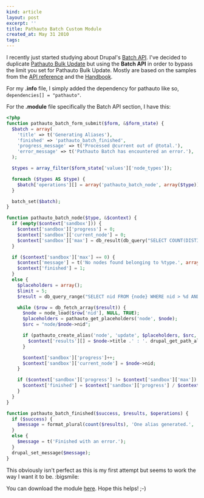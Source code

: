 ```yaml
---
kind: article
layout: post
excerpt: ''
title: Pathauto Batch Custom Module
created_at: May 31 2010
tags: 
---
```

I recently just started studying about Drupal's [Batch API](http://api.drupal.org/api/group/batch/6). I've decided to duplicate [Pathauto Bulk Update](http://drupal.org/project/pathauto) but using the __Batch API__ in order to bypass the limit you set for Pathauto Bulk Update. Mostly are based on the samples from the [API reference](http://api.drupal.org/api/group/batch/6) and the [Handbook](http://drupal.org/node/180528).

For my __.info__ file, I simply added the dependency for pathauto like so, <code>dependencies[] = "pathauto"</code>.

For the __.module__ file specifically the Batch API section, I have this:

~~~ php
<?php
function pathauto_batch_form_submit($form, &$form_state) {
  $batch = array(
    'title' => t('Generating Aliases'),
    'finished' => 'pathauto_batch_finished',
    'progress_message' => t('Processed @current out of @total.'),
    'error_message' => t('Pathauto Batch has encountered an error.'),
  );

  $types = array_filter($form_state['values']['node_types']);

  foreach ($types AS $type) {
    $batch['operations'][] = array('pathauto_batch_node', array($type));
  }

  batch_set($batch);
}

function pathauto_batch_node($type, &$context) {
  if (empty($context['sandbox'])) {
    $context['sandbox']['progress'] = 0;
    $context['sandbox']['current_node'] = 0;
    $context['sandbox']['max'] = db_result(db_query("SELECT COUNT(DISTINCT nid) FROM {node} WHERE type = '%s'", $type));
  }

  if ($context['sandbox']['max'] == 0) {
    $context['message'] = t('No nodes found belonging to %type.', array('%type' => $type));
    $context['finished'] = 1;
  }
  else {
    $placeholders = array();
    $limit = 5;
    $result = db_query_range("SELECT nid FROM {node} WHERE nid > %d AND type = '%s' ORDER BY nid ASC", $context['sandbox']['current_node'], $type, 0, $limit);

    while ($row = db_fetch_array($result)) {
      $node = node_load($row['nid'], NULL, TRUE);
      $placeholders = pathauto_get_placeholders('node', $node);
      $src = "node/$node->nid";

      if (pathauto_create_alias('node', 'update', $placeholders, $src, $node->nid, $node->type, $node->language) != NULL) {
        $context['results'][] = $node->title .' : '. drupal_get_path_alias('node/' . $node->nid);
      }

      $context['sandbox']['progress']++;
      $context['sandbox']['current_node'] = $node->nid;
    }

    if ($context['sandbox']['progress'] != $context['sandbox']['max']) {
      $context['finished'] = $context['sandbox']['progress'] / $context['sandbox']['max'];
    }
  }
}

function pathauto_batch_finished($success, $results, $operations) {
  if ($success) {
    $message = format_plural(count($results), 'One alias generated.', '@count aliases generated.');
  }
  else {
    $message = t('Finished with an error.');
  }
  drupal_set_message($message);
}
~~~


This obviously isn't perfect as this is my first attempt but seems to work the way I want it to be. :bigsmile:

You can download the module [here](http://dl.dropbox.com/u/24796303/blog/files/pathauto_batch.tar.gz). Hope this helps! ;-)